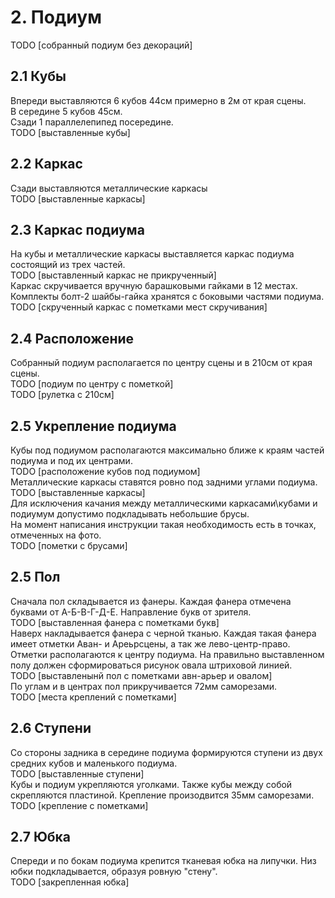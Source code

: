 # 2. Подиум
TODO [собранный подиум без декораций]
## 2.1 Кубы
Впереди выставляются 6 кубов 44см примерно в 2м от края сцены.\
В середине 5 кубов 45см.\
Сзади 1 параллелепипед посередине.\
TODO [выставленные кубы]
## 2.2 Каркас
Сзади выставляются металлические каркасы\
TODO [выставленные каркасы]
## 2.3 Каркас подиума
На кубы и металлические каркасы выставляется каркас подиума состоящий из трех частей.\
TODO [выставленный каркас не прикрученный]\
Каркас скручивается вручную барашковыми гайками в 12 местах. Комплекты болт-2 шайбы-гайка хранятся с боковыми частями подиума.\
TODO [скрученный каркас с пометками мест скручивания]
## 2.4 Расположение
Собранный подиум располагается по центру сцены и в 210см от края сцены.\
TODO [подиум по центру с пометкой]\
TODO [рулетка с 210см]
## 2.5 Укрепление подиума
Кубы под подиумом располагаются максимально ближе к краям частей подиума и под их центрами.\
<img crossorigin="anonymous" src="https://drive.lienuc.com/uc?id=1NvLsB0XsP2-kS_pqBcEGzr9OaD1qhpHH" alt="" />\
TODO [расположение кубов под подиумом]\
Металлические каркасы ставятся ровно под задними углами подиума.\
TODO [выставленные каркасы]\
Для исключения качания между металлическими каркасами\кубами и подиумум допустимо подкладывать небольшие брусы.\
На момент написания инструкции такая необходимость есть в точках, отмеченных на фото.\
TODO [пометки с брусами]
## 2.5 Пол
Сначала пол складывается из фанеры. Каждая фанера отмечена буквами от А-Б-В-Г-Д-E. Направление букв от зрителя.\
TODO [выставленная фанера с пометками букв]\
Наверх накладывается фанера с черной тканью. Каждая такая фанера имеет отметки Аван- и Ареьрсцены, а так же лево-центр-право. Отметки располагаются к центру подиума. На правильно выставленном полу должен сформироваться рисунок овала штриховой линией.\
TODO [выставленынй пол с пометками авн-арьер и овалом]\
По углам и в центрах пол прикручивается 72мм саморезами.\
TODO [места креплений с пометками]
## 2.6 Ступени
Со стороны задника в середине подиума формируются ступени из двух средних кубов и маленького подиума.\
TODO [выставленные ступени]\
Кубы и подиум укрепляются уголками. Также кубы между собой скрепляются пластиной. Крепление произодвится 35мм саморезами.\
TODO [крепление с пометками]
## 2.7 Юбка
Спереди и по бокам подиума крепится тканевая юбка на липучки. Низ юбки подкладывается, образуя ровную "стену".\
TODO [закрепленная юбка]